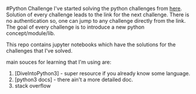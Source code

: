 #Python Challenge
I've started solving the python challenges from [here](http://www.pythonchallenge.com/).
Solution of every challenge leads to the link for the next challenge.
There is no authentication so, one can jump to any challenge directly from the link. 
The goal of every challenge is to introduce a new python concept/module/lib.

This repo contains jupyter notebooks which have the solutions for the challenges that I've solved.

main souces for learning that I'm using are:
1. [DiveIntoPython3] - super resource if you already know some language.
2. [python3 docs] - there ain't a more detailed doc.
3. stack overflow
